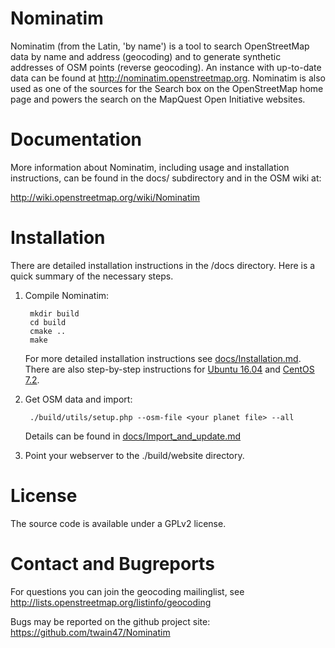 Nominatim
=========

Nominatim (from the Latin, 'by name') is a tool to search OpenStreetMap data
by name and address (geocoding) and to generate synthetic addresses of
OSM points (reverse geocoding). An instance with up-to-date data can be found
at http://nominatim.openstreetmap.org. Nominatim is also used as one of the
sources for the Search box on the OpenStreetMap home page and powers the search
on the MapQuest Open Initiative websites.

Documentation
=============

More information about Nominatim, including usage and installation instructions,
can be found in the docs/ subdirectory and in the OSM wiki at:

http://wiki.openstreetmap.org/wiki/Nominatim

Installation
============

There are detailed installation instructions in the /docs directory.
Here is a quick summary of the necessary steps.

1. Compile Nominatim:

        mkdir build
        cd build
        cmake ..
        make

   For more detailed installation instructions see [docs/Installation.md](docs/Installation.md).
   There are also step-by-step instructions for
     [Ubuntu 16.04](docs/install-on-ubuntu-16.md) and
     [CentOS 7.2](docs/install-on-centos-7.md).

2. Get OSM data and import:

        ./build/utils/setup.php --osm-file <your planet file> --all

   Details can be found in [docs/Import_and_update.md](docs/Import_and_update.md)

3. Point your webserver to the ./build/website directory.



License
=======

The source code is available under a GPLv2 license.

Contact and Bugreports
======================

For questions you can join the geocoding mailinglist, see
http://lists.openstreetmap.org/listinfo/geocoding

Bugs may be reported on the github project site:
https://github.com/twain47/Nominatim
